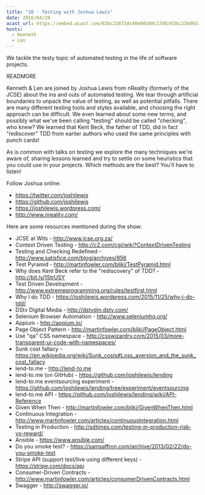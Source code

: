 ```yaml
---
title: "38 - Testing with Joshua Lewis"
date: 2016/04/20
acast_url: https://embed.acast.com/63bc23873dc40e00108c17d6/63bc238d65ae3d001128d7cb
hosts:
  - Kenneth
  - Len
---
```


We tackle the testy topic of automated testing in the life of software projects.

READMORE

Kenneth & Len are joined by Joshua Lewis from nReality (formerly of the JCSE) about the ins and outs of automated testing. We tear through artificial boundaries to unpack the value of testing, as well as potential pitfalls. There are many different testing tools and styles available, and choosing the right approach can be difficult. We even learned about some new terms, and possibly what we've been calling "testing" should be called "checking", who knew? We learned that Kent Beck, the father of TDD, did in fact "rediscover" TDD from earlier authors who used the same principles with punch cards!

As is common with talks on testing we explore the many techniques we're aware of, sharing lessons learned and try to settle on some heuristics that you could use in your projects. Which methods are the best? You'll have to listen!

Follow Joshua online:

- https://twitter.com/joshilewis
- https://github.com/joshilewis
- https://joshilewis.wordpress.com/
- http://www.nreality.com/

Here are some resources mentioned during the show:

* JCSE at Wits - http://www.jcse.org.za/
* Context Driven Testing - http://c2.com/cgi/wiki?ContextDrivenTesting
* Testing and Checking Redefined - http://www.satisfice.com/blog/archives/856
* Test Pyramid - http://martinfowler.com/bliki/TestPyramid.html
* Why does Kent Beck refer to the "rediscovery" of TDD? - http://bit.ly/1StrUSY
* Test Driven Development - http://www.extremeprogramming.org/rules/testfirst.html
* Why I do TDD - https://joshilewis.wordpress.com/2015/11/25/why-i-do-tdd/
* DStv Digital Media - http://dstvdm.dstv.com/
* Selenium Browser Automation - http://www.seleniumhq.org/
* Appium - http://appium.io/
* Page Object Pattern - http://martinfowler.com/bliki/PageObject.html
* Use "qa" CSS namespace - http://csswizardry.com/2015/03/more-transparent-ui-code-with-namespaces/
* Sunk cost fallacy - https://en.wikipedia.org/wiki/Sunk_costs#Loss_aversion_and_the_sunk_cost_fallacy
* lend-to.me - http://lend-to.me
* lend-to.me (on GitHub) - https://github.com/joshilewis/lending
* lend-to.me eventsourcing experiment - https://github.com/joshilewis/lending/tree/experiment/eventsourcing
* lend-to.me API - https://github.com/joshilewis/lending/wiki/API-Reference
* Given When Then - http://martinfowler.com/bliki/GivenWhenThen.html
* Continuous Integration - http://www.martinfowler.com/articles/continuousIntegration.html
* Testing in Production - http://sdtimes.com/testing-in-production-risk-vs-reward/
* Ansible - https://www.ansible.com/
* Do you smoke test? - https://samsaffron.com/archive/2013/02/22/do-you-smoke-test
* Stripe API (support test/live using different keys) - https://stripe.com/docs/api
* Consumer-Driven Contracts - http://www.martinfowler.com/articles/consumerDrivenContracts.html
* Swagger - http://swagger.io/
